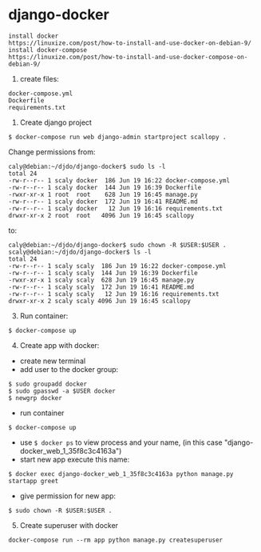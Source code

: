 # django-docker

```
install docker
https://linuxize.com/post/how-to-install-and-use-docker-on-debian-9/
install docker-compose
https://linuxize.com/post/how-to-install-and-use-docker-compose-on-debian-9/
```

1. create files:
```
docker-compose.yml
Dockerfile
requirements.txt
```

1. Create django project

```
$ docker-compose run web django-admin startproject scallopy .
```

Change permissions from:

```
caly@debian:~/djdo/django-docker$ sudo ls -l
total 24
-rw-r--r-- 1 scaly docker  186 Jun 19 16:22 docker-compose.yml
-rw-r--r-- 1 scaly docker  144 Jun 19 16:39 Dockerfile
-rwxr-xr-x 1 root  root    628 Jun 19 16:45 manage.py
-rw-r--r-- 1 scaly docker  172 Jun 19 16:41 README.md
-rw-r--r-- 1 scaly docker   12 Jun 19 16:16 requirements.txt
drwxr-xr-x 2 root  root   4096 Jun 19 16:45 scallopy

```
to:

```
caly@debian:~/djdo/django-docker$ sudo chown -R $USER:$USER .
scaly@debian:~/djdo/django-docker$ ls -l
total 24
-rw-r--r-- 1 scaly scaly  186 Jun 19 16:22 docker-compose.yml
-rw-r--r-- 1 scaly scaly  144 Jun 19 16:39 Dockerfile
-rwxr-xr-x 1 scaly scaly  628 Jun 19 16:45 manage.py
-rw-r--r-- 1 scaly scaly  172 Jun 19 16:41 README.md
-rw-r--r-- 1 scaly scaly   12 Jun 19 16:16 requirements.txt
drwxr-xr-x 2 scaly scaly 4096 Jun 19 16:45 scallopy
```
3. Run container:
```
$ docker-compose up
```
4. Create app with docker:
- create new terminal
- add user to the docker group:
```
$ sudo groupadd docker
$ sudo gpasswd -a $USER docker
$ newgrp docker
```
- run container
```
$ docker-compose up
```

- use `$ docker ps` to view process and your name, (in this case "django-docker_web_1_35f8c3c4163a")
- start new app execute this name:
```
$ docker exec django-docker_web_1_35f8c3c4163a python manage.py startapp greet
```
- give permission for new app:
```
$ sudo chown -R $USER:$USER .
```

5. Create superuser with docker
```
docker-compose run --rm app python manage.py createsuperuser
```
